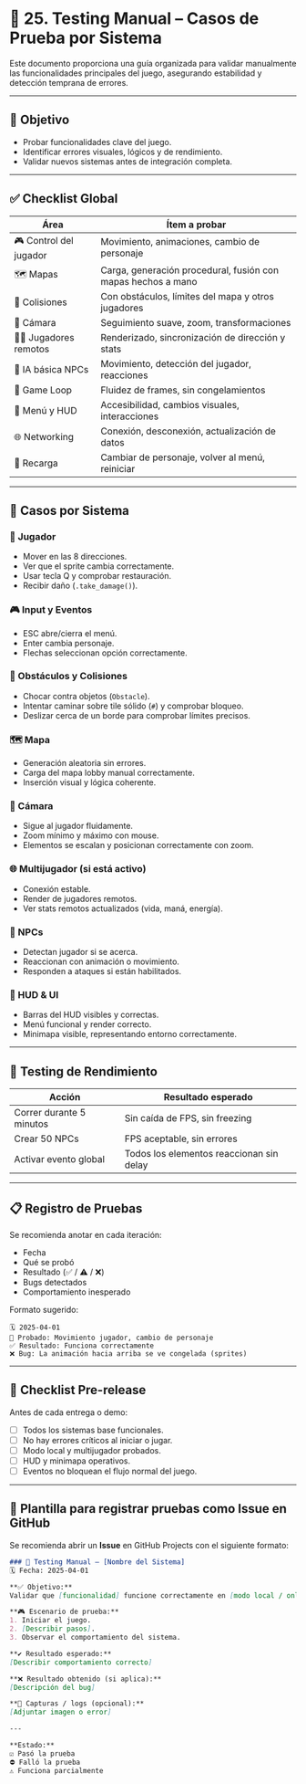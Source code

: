 # 🧪 25. Testing Manual – Casos de Prueba por Sistema

Este documento proporciona una guía organizada para validar manualmente las funcionalidades principales del juego, asegurando estabilidad y detección temprana de errores.

---

## 🎯 Objetivo

- Probar funcionalidades clave del juego.
- Identificar errores visuales, lógicos y de rendimiento.
- Validar nuevos sistemas antes de integración completa.

---

## ✅ Checklist Global

| Área                         | Ítem a probar                                                                 |
|-----------------------------|-------------------------------------------------------------------------------|
| 🎮 Control del jugador       | Movimiento, animaciones, cambio de personaje                                 |
| 🗺️ Mapas                    | Carga, generación procedural, fusión con mapas hechos a mano                 |
| 🧱 Colisiones                | Con obstáculos, límites del mapa y otros jugadores                           |
| 🎥 Cámara                   | Seguimiento suave, zoom, transformaciones                                   |
| 🧍‍♂️ Jugadores remotos       | Renderizado, sincronización de dirección y stats                            |
| 🧠 IA básica NPCs            | Movimiento, detección del jugador, reacciones                              |
| 🔁 Game Loop                | Fluidez de frames, sin congelamientos                                       |
| 💬 Menú y HUD               | Accesibilidad, cambios visuales, interacciones                             |
| 🌐 Networking               | Conexión, desconexión, actualización de datos                              |
| 🔄 Recarga                  | Cambiar de personaje, volver al menú, reiniciar                             |

---

## 🧪 Casos por Sistema

### 🧍 Jugador

- Mover en las 8 direcciones.
- Ver que el sprite cambia correctamente.
- Usar tecla Q y comprobar restauración.
- Recibir daño (`.take_damage()`).

### 🎮 Input y Eventos

- ESC abre/cierra el menú.
- Enter cambia personaje.
- Flechas seleccionan opción correctamente.

### 🧱 Obstáculos y Colisiones

- Chocar contra objetos (`Obstacle`).
- Intentar caminar sobre tile sólido (`#`) y comprobar bloqueo.
- Deslizar cerca de un borde para comprobar límites precisos.

### 🗺️ Mapa

- Generación aleatoria sin errores.
- Carga del mapa lobby manual correctamente.
- Inserción visual y lógica coherente.

### 🎥 Cámara

- Sigue al jugador fluidamente.
- Zoom mínimo y máximo con mouse.
- Elementos se escalan y posicionan correctamente con zoom.

### 🌐 Multijugador (si está activo)

- Conexión estable.
- Render de jugadores remotos.
- Ver stats remotos actualizados (vida, maná, energía).

### 🧠 NPCs

- Detectan jugador si se acerca.
- Reaccionan con animación o movimiento.
- Responden a ataques si están habilitados.

### 🧭 HUD & UI

- Barras del HUD visibles y correctas.
- Menú funcional y render correcto.
- Minimapa visible, representando entorno correctamente.

---

## 🧪 Testing de Rendimiento

| Acción                          | Resultado esperado                                  |
|--------------------------------|-----------------------------------------------------|
| Correr durante 5 minutos       | Sin caída de FPS, sin freezing                     |
| Crear 50 NPCs                  | FPS aceptable, sin errores                         |
| Activar evento global          | Todos los elementos reaccionan sin delay           |

---

## 📋 Registro de Pruebas

Se recomienda anotar en cada iteración:

- Fecha
- Qué se probó
- Resultado (✅ / ⚠️ / ❌)
- Bugs detectados
- Comportamiento inesperado

Formato sugerido:

```text
🗓️ 2025-04-01
🧪 Probado: Movimiento jugador, cambio de personaje
✅ Resultado: Funciona correctamente
❌ Bug: La animación hacia arriba se ve congelada (sprites)
```

---

## 🧪 Checklist Pre-release

Antes de cada entrega o demo:

- [ ] Todos los sistemas base funcionales.
- [ ] No hay errores críticos al iniciar o jugar.
- [ ] Modo local y multijugador probados.
- [ ] HUD y minimapa operativos.
- [ ] Eventos no bloquean el flujo normal del juego.

---

## 📌 Plantilla para registrar pruebas como Issue en GitHub

Se recomienda abrir un **Issue** en GitHub Projects con el siguiente formato:

```markdown
### 🧪 Testing Manual – [Nombre del Sistema]
🗓️ Fecha: 2025-04-01

**✅ Objetivo:**
Validar que [funcionalidad] funcione correctamente en [modo local / online].

**🎮 Escenario de prueba:**
1. Iniciar el juego.
2. [Describir pasos].
3. Observar el comportamiento del sistema.

**✔️ Resultado esperado:**
[Describir comportamiento correcto]

**❌ Resultado obtenido (si aplica):**
[Descripción del bug]

**📎 Capturas / logs (opcional):**
[Adjuntar imagen o error]

---

**Estado:**  
☑️ Pasó la prueba  
⛔ Falló la prueba  
⚠️ Funciona parcialmente
```
